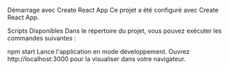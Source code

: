 Démarrage avec Create React App
Ce projet a été configuré avec Create React App.

Scripts Disponibles
Dans le répertoire du projet, vous pouvez exécuter les commandes suivantes :

npm start
Lance l'application en mode développement.
Ouvrez http://localhost:3000 pour la visualiser dans votre navigateur.
